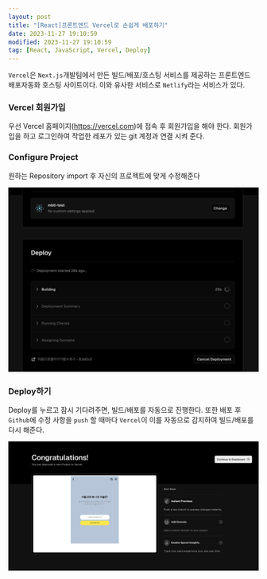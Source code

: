 ```yaml
---
layout: post
title: "[React]프론트엔드 Vercel로 손쉽게 배포하기"
date: 2023-11-27 19:10:59
modified: 2023-11-27 19:10:59
tag: [React, JavaScript, Vercel, Deploy]
---
```


`Vercel`은 `Next.js`개발팀에서 만든 빌드/배포/호스팅 서비스를 제공하는 프론트엔드 배포자동화 호스팅 사이트이다. 이와 유사한 서비스로 `Netlify`라는 서비스가 있다.

### Vercel 회원가입

우선 Vercel 홈페이지(https://vercel.com)에 접속 후 회원가입을 해야 한다.
회원가입을 하고 로그인하여 작업한 레포가 있는 git 계정과 연결 시켜 준다.

### Configure Project

원하는 Repository import 후 자신의 프로젝트에 맞게 수정해준다

![vercel02](/images/post/vercel02.png)

### Deploy하기

Deploy를 누르고 잠시 기다려주면, 빌드/배포를 자동으로 진행한다.
또한 배포 후 `Github`에 수정 사항을 `push` 할 때마다 `Vercel`이 이를 자동으로 감지하여 빌드/배포를 다시 해준다.

![vercel03](/images/post/vercel03.png)
